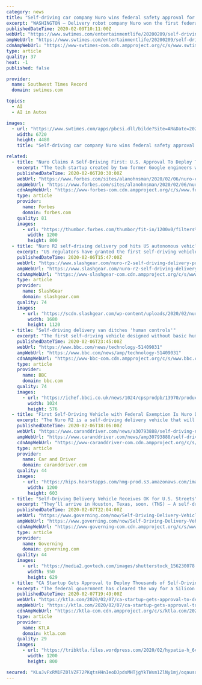 ```yaml
---
category: news
title: "Self-driving car company Nuro wins federal safety approval for grocery delivery robot"
excerpt: "WASHINGTON — Delivery robot company Nuro won the first federal safety approval for a purpose-built self-driving vehicle, advancing the young company's plans to cart groceries around neighborhoods and marking a milestone for the autonomous vehicle industry. The approval indicates that federal regulators at the Department of Transportation ..."
publishedDateTime: 2020-02-09T10:11:00Z
webUrl: "https://www.swtimes.com/entertainmentlife/20200209/self-driving-car-company-nuro-wins-federal-safety-approval-for-grocery-delivery-robot"
ampWebUrl: "https://www.swtimes.com/entertainmentlife/20200209/self-driving-car-company-nuro-wins-federal-safety-approval-for-grocery-delivery-robot?template=ampart"
cdnAmpWebUrl: "https://www-swtimes-com.cdn.ampproject.org/c/s/www.swtimes.com/entertainmentlife/20200209/self-driving-car-company-nuro-wins-federal-safety-approval-for-grocery-delivery-robot?template=ampart"
type: article
quality: 37
heat: -1
published: false

provider:
  name: Southwest Times Record
  domain: swtimes.com

topics:
  - AI
  - AI in Autos

images:
  - url: "https://www.swtimes.com/apps/pbcsi.dll/bilde?Site=AR&Date=20200209&Category=ENTERTAINMENTLIFE&ArtNo=200209775&Ref=AR"
    width: 6720
    height: 4480
    title: "Self-driving car company Nuro wins federal safety approval for grocery delivery robot"

related:
  - title: "Nuro Claims A Self-Driving First: U.S. Approval To Deploy Toaster-Styled Delivery Bots"
    excerpt: "The tech startup created by two former Google engineers will deploy battery-powered R2 driverless delivery vehicles on public streets–little vans without steering wheels, pedals or side-mirrors"
    publishedDateTime: 2020-02-06T20:30:00Z
    webUrl: "https://www.forbes.com/sites/alanohnsman/2020/02/06/nuro-claims-a-self-driving-first-us-approval-to-deploy-toaster-styled-delivery-bots/"
    ampWebUrl: "https://www.forbes.com/sites/alanohnsman/2020/02/06/nuro-claims-a-self-driving-first-us-approval-to-deploy-toaster-styled-delivery-bots/amp/"
    cdnAmpWebUrl: "https://www-forbes-com.cdn.ampproject.org/c/s/www.forbes.com/sites/alanohnsman/2020/02/06/nuro-claims-a-self-driving-first-us-approval-to-deploy-toaster-styled-delivery-bots/amp/"
    type: article
    provider:
      name: Forbes
      domain: forbes.com
    quality: 81
    images:
      - url: "https://thumbor.forbes.com/thumbor/fit-in/1200x0/filters%3Aformat%28jpg%29/https%3A%2F%2Fspecials-images.forbesimg.com%2Fimageserve%2F5e3c413ba854780006b0a8ad%2F0x0.jpg"
        width: 1200
        height: 800
  - title: "Nuro R2 self-driving delivery pod hits US autonomous vehicle milestone"
    excerpt: "US regulators have granted the first self-driving vehicle exemption, allowing the Nuro R2 to drive autonomously on public streets, though don’t expect to catch a ride in one yourself. The R2 is SoftBank Group-backed Nuro’s driverless delivery vehicle, which the startup hopes will give grocery stores, restaurants, and other retailers a human ..."
    publishedDateTime: 2020-02-06T15:47:00Z
    webUrl: "https://www.slashgear.com/nuro-r2-self-driving-delivery-pod-hits-us-autonomous-vehicle-milestone-06608901/"
    ampWebUrl: "https://www.slashgear.com/nuro-r2-self-driving-delivery-pod-hits-us-autonomous-vehicle-milestone-06608901/amp/"
    cdnAmpWebUrl: "https://www-slashgear-com.cdn.ampproject.org/c/s/www.slashgear.com/nuro-r2-self-driving-delivery-pod-hits-us-autonomous-vehicle-milestone-06608901/amp/"
    type: article
    provider:
      name: SlashGear
      domain: slashgear.com
    quality: 74
    images:
      - url: "https://scdn.slashgear.com/wp-content/uploads/2020/02/nuro-r2-1.jpeg"
        width: 1680
        height: 1120
  - title: "Self-driving delivery van ditches 'human controls'"
    excerpt: "The first self-driving vehicle designed without basic human controls such as steering wheels, pedals or side view mirrors has been granted permission to test on US roads. Nuro, the company behind the design, makes autonomous delivery vans. The vehicle is Nuro's second generation of its vehicles, which it is calling R2 and will be tested in ..."
    publishedDateTime: 2020-02-06T23:45:00Z
    webUrl: "https://www.bbc.com/news/technology-51409031"
    ampWebUrl: "https://www.bbc.com/news/amp/technology-51409031"
    cdnAmpWebUrl: "https://www-bbc-com.cdn.ampproject.org/c/s/www.bbc.com/news/amp/technology-51409031"
    type: article
    provider:
      name: BBC
      domain: bbc.com
    quality: 74
    images:
      - url: "https://ichef.bbci.co.uk/news/1024/cpsprodpb/13970/production/_110804208_screen-shot-2020-02-06-at-2_32_43-pm.png"
        width: 1024
        height: 576
  - title: "First Self-Driving Vehicle with Federal Exemption Is Nuro Delivery Pod"
    excerpt: "The Nuro R2 is a self-driving delivery vehicle that will transport goods instead of passengers. The vehicle will begin testing on public roads in Houston in the coming weeks. The exemption from NHTSA and the DOT means the vehicle doesn't need a windshield or side mirrors. Autonomous vehicles are more than just robotaxis and long-haul trucking ..."
    publishedDateTime: 2020-02-06T18:06:00Z
    webUrl: "https://www.caranddriver.com/news/a30793888/self-driving-nuro-r2-federal-exemption/"
    ampWebUrl: "https://www.caranddriver.com/news/amp30793888/self-driving-nuro-r2-federal-exemption/"
    cdnAmpWebUrl: "https://www-caranddriver-com.cdn.ampproject.org/c/s/www.caranddriver.com/news/amp30793888/self-driving-nuro-r2-federal-exemption/"
    type: article
    provider:
      name: Car and Driver
      domain: caranddriver.com
    quality: 44
    images:
      - url: "https://hips.hearstapps.com/hmg-prod.s3.amazonaws.com/images/nuro-r2-1581004051.jpeg?crop=1.00xw:0.754xh;0,0.238xh&resize=1200:*"
        width: 1200
        height: 603
  - title: "Self-Driving Delivery Vehicle Receives OK for U.S. Streets"
    excerpt: "They’ll arrive in Houston, Texas, soon. (TNS) — A self-driving delivery vehicle with no driver's seat, steering wheel or brake pedal has become the first to be cleared by the federal government to operate without the presence of a human. Nuro Inc., a robotics company based in Mountain View, Calif., has been given permission to put up to ..."
    publishedDateTime: 2020-02-07T22:04:00Z
    webUrl: "https://www.governing.com/now/Self-Driving-Delivery-Vehicle-Receives-OK-for-US-Streets.html"
    ampWebUrl: "https://www.governing.com/now/Self-Driving-Delivery-Vehicle-Receives-OK-for-US-Streets.html?AMP"
    cdnAmpWebUrl: "https://www-governing-com.cdn.ampproject.org/c/s/www.governing.com/now/Self-Driving-Delivery-Vehicle-Receives-OK-for-US-Streets.html?AMP"
    type: article
    provider:
      name: Governing
      domain: governing.com
    quality: 44
    images:
      - url: "https://media2.govtech.com/images/shutterstock_156230078.jpg"
        width: 950
        height: 629
  - title: "CA Startup Gets Approval to Deploy Thousands of Self-Driving Delivery Vehicles With No Steering Wheel"
    excerpt: "The federal government has cleared the way for a Silicon Valley startup to deploy thousands of its self-driving delivery vehicles on US streets. The R2 has no steering wheel, pedals or side mirrors as it’s designed to be unmanned and carry cargo. Large compartments on its side open up to reveal deliveries, such as groceries or pizza."
    publishedDateTime: 2020-02-07T19:49:00Z
    webUrl: "https://ktla.com/2020/02/07/ca-startup-gets-approval-to-deploy-thousands-of-self-driving-delivery-vehicles-with-no-steering-wheel/"
    ampWebUrl: "https://ktla.com/2020/02/07/ca-startup-gets-approval-to-deploy-thousands-of-self-driving-delivery-vehicles-with-no-steering-wheel/amp/"
    cdnAmpWebUrl: "https://ktla-com.cdn.ampproject.org/c/s/ktla.com/2020/02/07/ca-startup-gets-approval-to-deploy-thousands-of-self-driving-delivery-vehicles-with-no-steering-wheel/amp/"
    type: article
    provider:
      name: KTLA
      domain: ktla.com
    quality: 29
    images:
      - url: "https://tribktla.files.wordpress.com/2020/02/hypatia-h_6c542cd4da989a321201ee0792ec843c-h_380deb702e8624c8a7d02bce596b8943.jpg?quality=85&strip=all&w=1200"
        width: 1200
        height: 800

secured: "KLuJvFxRM1FZ0lVZF72PKqtsHHnIeoDJpdsMHTjgYkTWsm1ZlNy1mj/oqausdy2j3SYwb7GzqQX27BpQ3dK3ScgnCjj770U3bfrCC82MzobjS4UhyWbz7R3+VfyHd5MQfnxfgeUaVfWevFx2m/vqCIrptIAQfQvtXFQVU/M2vz8pofvJB0BgnwPGL71ufqST5poRAy86z4Ai8/3eKOtmKPaedP1nNTrfW2t/pZslN45ANRes8gP0wlwTYW0ZhDMYmk7gI5bxHw+YPDxqAcaj87oen1PFUAePO9uZNAuB7Nxe1NRstUjuilyEOV5rlVxu;csVQ6bjG7KoBtnmBUs10kA=="
---
```


